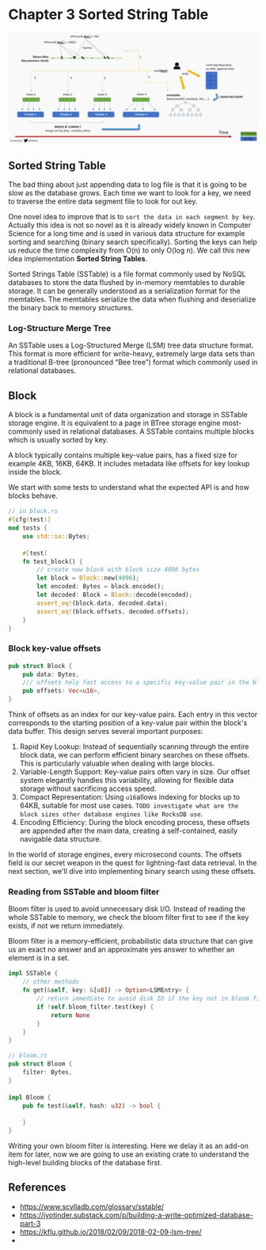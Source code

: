# Chapter 3 Sorted String Table

![img.png](img.png)

## Sorted String Table

The bad thing about just appending data to log file is that it is going to be slow as the database grows. Each time we want to look for a key, we need to traverse the entire data segment file to look for out key.

One novel idea to improve that is to `sort the data in each segment by key`. Actually this idea is not so novel as it is already widely known in Computer Science for a long time and is used in various data structure for example sorting and searching (binary search specifically). Sorting the keys can help us reduce the time complexity from O(n) to only O(log n). We call this new idea implementation **Sorted String Tables**.

Sorted Strings Table (SSTable) is a file format commonly used by NoSQL databases to store the data flushed by in-memory memtables to durable storage. It can be generally understood as a serialization format for the memtables. The memtables serialize the data when flushing and deserialize the binary back to memory structures.

### Log-Structure Merge Tree

An SSTable uses a Log-Structured Merge (LSM) tree data structure format. This format is more efficient for write-heavy, extremely large data sets than a traditional B-tree (pronounced “Bee tree”) format which commonly used in relational databases.

## Block

A block is a fundamental unit of data organization and storage in SSTable storage engine. It is equivalent to a page in BTree storage engine most-commonly used in relational databases. A SSTable contains multiple blocks which is usually sorted by key.

A block typically contains multiple key-value pairs, has a fixed size for example 4KB, 16KB, 64KB. It includes metadata like offsets for key lookup inside the block.

We start with some tests to understand what the expected API is and how blocks behave.

```rust
// in block.rs
#[cfg(test)]
mod tests {
    use std::io::Bytes;

    #[test]
    fn test_block() {
        // create new block with block size 4096 bytes
        let block = Block::new(4096);
        let encoded: Bytes = block.encode();
        let decoded: Block = Block::decode(encoded);
        assert_eq!(block.data, decoded.data);
        assert_eq!(block.offsets, decoded.offsets);
    }
}
```

### Block key-value offsets

```rust
pub struct Block {
    pub data: Bytes,
    /// offsets help fast access to a specific key-value pair in the block
    pub offsets: Vec<u16>,
}
```

Think of offsets as an index for our key-value pairs. Each entry in this vector corresponds to the starting position of a key-value pair within the block's data buffer. This design serves several important purposes:
1. Rapid Key Lookup: Instead of sequentially scanning through the entire block data, we can perform efficient binary searches on these offsets. This is particularly valuable when dealing with large blocks.
2. Variable-Length Support: Key-value pairs often vary in size. Our offset system elegantly handles this variability, allowing for flexible data storage without sacrificing access speed.
3. Compact Representation: Using `u16`allows indexing for blocks up to 64KB, suitable for most use cases. `TODO investigate what are the block sizes other database engines like RocksDB use`.
4. Encoding Efficiency: During the block encoding process, these offsets are appended after the main data, creating a self-contained, easily navigable data structure.

In the world of storage engines, every microsecond counts. The offsets field is our secret weapon in the quest for lightning-fast data retrieval. In the next section, we'll dive into implementing binary search using these offsets.

### Reading from SSTable and bloom filter

Bloom filter is used to avoid unnecessary disk I/O. Instead of reading the whole SSTable to memory, we check the bloom filter first to see if the key exists, if not we return immediately.

Bloom filter is a memory-efficient, probabilistic data structure that can give us an exact no answer and an approximate yes answer to whether an element is in a set.

```rust
impl SSTable {
    // other methods
    fn get(&self, key: &[u8]) -> Option<LSMEntry> {
        // return immediate to avoid disk IO if the key not in bloom filter
        if !self.bloom_filter.test(key) {
            return None
        }
    }
}
```

```rust
// bloom.rs
pub struct Bloom {
    filter: Bytes,
}

impl Bloom {
    pub fn test(&self, hash: u32) -> bool {
        
    }
}
```

Writing your own bloom filter is interesting. Here we delay it as an add-on item for later, now we are going to use an existing crate to understand the high-level building blocks of the database first.

## References
- https://www.scylladb.com/glossary/sstable/
- https://jyotinder.substack.com/p/building-a-write-optimized-database-part-3
- https://kflu.github.io/2018/02/09/2018-02-09-lsm-tree/
- 
